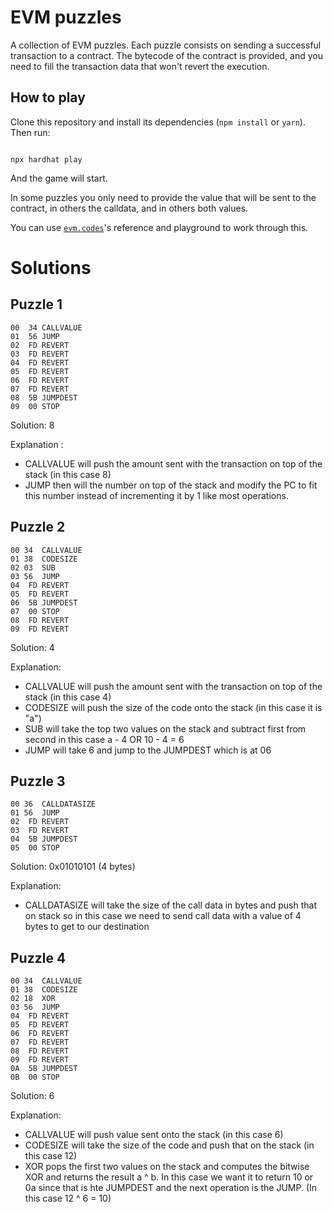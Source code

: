 
# EVM puzzles



A collection of EVM puzzles. Each puzzle consists on sending a successful transaction to a contract. The bytecode of the contract is provided, and you need to fill the transaction data that won't revert the execution.



## How to play



Clone this repository and install its dependencies (`npm install` or `yarn`). Then run:



```

npx hardhat play

```



And the game will start.



In some puzzles you only need to provide the value that will be sent to the contract, in others the calldata, and in others both values.



You can use [`evm.codes`](https://www.evm.codes/)'s reference and playground to work through this.




# Solutions



## Puzzle 1
```
00  34 CALLVALUE
01  56 JUMP
02  FD REVERT
03  FD REVERT
04  FD REVERT
05  FD REVERT
06  FD REVERT
07  FD REVERT
08  5B JUMPDEST
09  00 STOP
```

Solution: 8

Explanation :
- CALLVALUE will push the amount sent with the transaction on top of the stack (in this case 8)
- JUMP then will the number on top of the stack and modify the PC to fit this number instead of incrementing it by 1 like most operations.

## Puzzle 2
```
00 34  CALLVALUE
01 38  CODESIZE
02 03  SUB
03 56  JUMP
04  FD REVERT
05  FD REVERT
06  5B JUMPDEST
07  00 STOP
08  FD REVERT
09  FD REVERT
```

Solution: 4

Explanation:
- CALLVALUE will push the amount sent with the transaction on top of the stack (in this case 4)
- CODESIZE will push the size of the code onto the stack (in this case it is "a")
- SUB will take the top two values on the stack and subtract first from second in this case a - 4 OR 10 - 4 = 6
- JUMP will take 6 and jump to the JUMPDEST which is at 06

## Puzzle 3
```
00 36  CALLDATASIZE
01 56  JUMP
02  FD REVERT
03  FD REVERT
04  5B JUMPDEST
05  00 STOP
```

Solution: 0x01010101 (4 bytes)

Explanation:
- CALLDATASIZE will take the size of the call data in bytes and push that on stack so in this case we need to send call data with a value of 4 bytes to get to our destination

## Puzzle 4

```
00 34  CALLVALUE
01 38  CODESIZE
02 18  XOR
03 56  JUMP
04  FD REVERT
05  FD REVERT
06  FD REVERT
07  FD REVERT
08  FD REVERT
09  FD REVERT
0A  5B JUMPDEST
0B  00 STOP
```

Solution: 6

Explanation:
- CALLVALUE will push value sent onto the stack (in this case 6)
- CODESIZE will take the size of the code and push that on the stack (in this case 12)
- XOR pops the first two values on the stack and computes the bitwise XOR and returns the result a ^ b. In this case we want it to return 10 or 0a since that is hte JUMPDEST and the next operation is the JUMP. (In this case 12 ^ 6 = 10)
